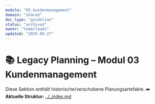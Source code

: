 ```yaml
---
module: "03_kundenmanagement"
domain: "shared"
doc_type: "guideline"
status: "archived"
owner: "team/leads"
updated: "2025-09-27"
---
```


# 📚 Legacy Planning – Modul 03 Kundenmanagement

Diese Sektion enthält historische/verschobene Planungsartefakte.
➡️ **Aktuelle Struktur:** [../_index.md](../_index.md)